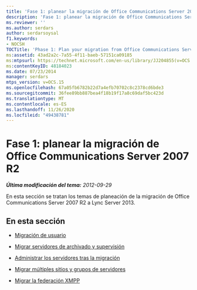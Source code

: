 ```yaml
---
title: 'Fase 1: planear la migración de Office Communications Server 2007 R2'
description: 'Fase 1: planear la migración de Office Communications Server 2007 R2.'
ms.reviewer: ''
ms.author: serdars
author: serdarsoysal
f1.keywords:
- NOCSH
TOCTitle: 'Phase 1: Plan your migration from Office Communications Server 2007 R2'
ms:assetid: 43ad2a2c-7a55-4f11-baeb-57151ca09185
ms:mtpsurl: https://technet.microsoft.com/en-us/library/JJ204855(v=OCS.15)
ms:contentKeyID: 48184023
ms.date: 07/23/2014
manager: serdars
mtps_version: v=OCS.15
ms.openlocfilehash: 67a05fb6782b22d7a4efb70702c8c2378cd6bde3
ms.sourcegitcommit: 36fee89bb887bea4f18b19f17a8c69daf5bc423d
ms.translationtype: MT
ms.contentlocale: es-ES
ms.lasthandoff: 11/26/2020
ms.locfileid: "49438781"
---
```

# <a name="phase-1-plan-your-migration-from-office-communications-server-2007-r2"></a>Fase 1: planear la migración de Office Communications Server 2007 R2

<div data-xmlns="http://www.w3.org/1999/xhtml">

<div class="topic" data-xmlns="http://www.w3.org/1999/xhtml" data-msxsl="urn:schemas-microsoft-com:xslt" data-cs="https://msdn.microsoft.com/">

<div data-asp="https://msdn2.microsoft.com/asp">



</div>

<div id="mainSection">

<div id="mainBody">

<span> </span>

_**Última modificación del tema:** 2012-09-29_

En esta sección se tratan los temas de planeación de la migración de Office Communications Server 2007 R2 a Lync Server 2013.

<div>

## <a name="in-this-section"></a>En esta sección

  - [Migración de usuario](user-migration.md)

  - [Migrar servidores de archivado y supervisión](migrating-archiving-and-monitoring-servers.md)

  - [Administrar los servidores tras la migración](administering-servers-after-migration.md)

  - [Migrar múltiples sitios y grupos de servidores](migrating-multiple-sites-and-pools.md)

  - [Migrar la federación XMPP](migrating-xmpp-federation.md)

</div>

</div>

<span> </span>

</div>

</div>

</div>

